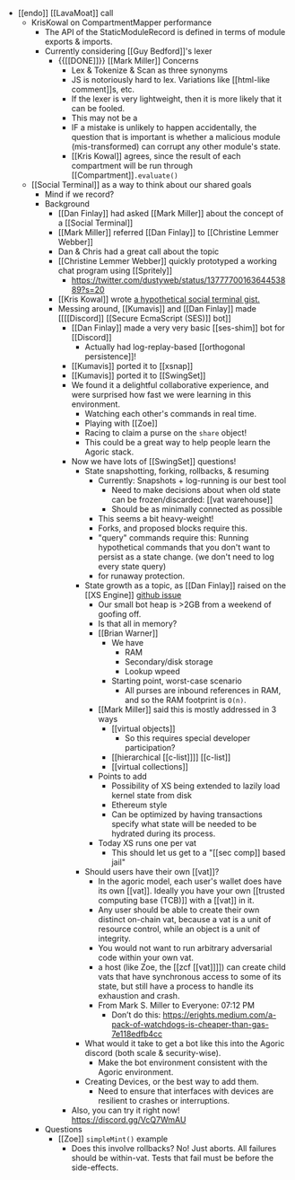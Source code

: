 - [[endo]] [[LavaMoat]] call
    - KrisKowal on CompartmentMapper performance
        - The API of the StaticModuleRecord is defined in terms of module exports & imports.
        - Currently considering [[Guy Bedford]]'s lexer
            - {{[[DONE]]}}  [[Mark Miller]] Concerns
                - Lex & Tokenize & Scan as three synonyms
                - JS is notoriously hard to lex. Variations like [[html-like comment]]s, etc.
                - If the lexer is very lightweight, then it is more likely that it can be fooled.
                - This may not be a
                - IF a mistake is unlikely to happen accidentally, the question that is important is whether a malicious module (mis-transformed) can corrupt any other module's state.
                - [[Kris Kowal]] agrees, since the result of each compartment will be run through [[Compartment]]`.evaluate()`
    - [[Social Terminal]] as a way to think about our shared goals
        - Mind if we record?
        - Background
            - [[Dan Finlay]] had asked [[Mark Miller]] about the concept of a [[Social Terminal]]
            - [[Mark Miller]] referred [[Dan Finlay]] to [[Christine Lemmer Webber]]
            - Dan & Chris had a great call about the topic
            - [[Christine Lemmer Webber]] quickly prototyped a working chat program using [[Spritely]]
                - https://twitter.com/dustyweb/status/1377770016364453889?s=20
            - [[Kris Kowal]] wrote [a hypothetical social terminal gist.](https://twitter.com/kriskowal/status/1378113848884883459)
            - Messing around, [[Kumavis]] and [[Dan Finlay]] made [[[[Discord]] [[Secure EcmaScript (SES)]] bot]]
                - [[Dan Finlay]] made a very very basic [[ses-shim]] bot for [[Discord]]
                    - Actually had log-replay-based [[orthogonal persistence]]!
                - [[Kumavis]] ported it to [[xsnap]]
                - [[Kumavis]] ported it to [[SwingSet]]
                - We found it a delightful collaborative experience, and were surprised how fast we were learning in this environment.
                    - Watching each other's commands in real time.
                    - Playing with [[Zoe]]
                    - Racing to claim a purse on the `share` object!
                    - This could be a great way to help people learn the Agoric stack.
                - Now we have lots of [[SwingSet]] questions!
                    - State snapshotting, forking, rollbacks, & resuming
                        - Currently: Snapshots + log-running is our best tool
                            - Need to make decisions about when old state can be frozen/discarded: [[vat warehouse]]
                            - Should be as minimally connected as possible
                        - This seems a bit heavy-weight!
                        - Forks, and proposed blocks require this.
                        - "query" commands require this: Running hypothetical commands that you don't want to persist as a state change. (we don't need to log every state query)
                        - for runaway protection.
                    - State growth as a topic, as [[Dan Finlay]] raised on the [[XS Engine]] [github issue](https://github.com/Moddable-OpenSource/moddable/issues/622)
                        - Our small bot heap is >2GB from a weekend of goofing off.
                        - Is that all in memory?
                        - [[Brian Warner]]
                            - We have
                                - RAM
                                - Secondary/disk storage
                                - Lookup wpeed
                            - Starting point, worst-case scenario
                                - All purses are inbound references in RAM, and so the RAM footprint is `O(n)`.
                        - [[Mark Miller]] said this is mostly addressed in 3 ways
                            - [[virtual objects]]
                                - So this requires special developer participation?
                            - [[hierarchical [[c-list]]]] [[c-list]]
                            - [[virtual collections]]
                        - Points to add
                            - Possibility of XS being extended to lazily load kernel state from disk
                            - Ethereum style
                            - Can be optimized by having transactions specify what state will be needed to be hydrated during its process.
                        - Today XS runs one per vat
                            - This should let us get to a "[[sec comp]] based jail"
                    - Should users have their own [[vat]]?
                        - In the agoric model, each user's wallet does have its own [[vat]]. Ideally you have your own [[trusted computing base (TCB)]] with a [[vat]] in it.
                        - Any user should be able to create their own distinct on-chain vat, because a vat is a unit of resource control, while an object is a unit of integrity.
                        - You would not want to run arbitrary adversarial code within your own vat.
                        - a host (like Zoe, the [[zcf [[vat]]]]) can create child vats that have synchronous access to some of its state, but still have a process to handle its exhaustion and crash.
                        - From Mark S. Miller to Everyone:  07:12 PM
                            - Don’t do this: https://erights.medium.com/a-pack-of-watchdogs-is-cheaper-than-gas-7e118edfb4cc
                    - What would it take to get a bot like this into the Agoric discord (both scale & security-wise).
                        - Make the bot environment consistent with the Agoric environment.
                    - Creating Devices, or the best way to add them.
                        - Need to ensure that interfaces with devices are resilient to crashes or interruptions.
                - Also, you can try it right now!  https://discord.gg/VcQ7WmAU
        - Questions
            - [[Zoe]] `simpleMint()` example
                - Does this involve rollbacks? No! Just aborts. All failures should be within-vat. Tests that fail must be before the side-effects.
